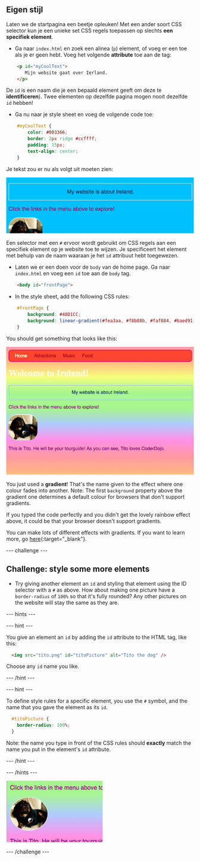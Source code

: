 ## Eigen stijl

Laten we de startpagina een beetje opleuken! Met een ander soort CSS selector kun je een unieke set CSS regels toepassen op slechts **een specifiek element**.

+ Ga naar `index.html` en zoek een alinea (`p`) element, of voeg er een toe als je er geen hebt. Voeg het volgende **attribute** toe aan de tag:

```html
    <p id="myCoolText"> 
       Mijn website gaat over Ierland.
    </p> 
```

De `id` is een naam die je een bepaald element geeft om deze te **identificeren**). Twee elementen op dezelfde pagina mogen nooit dezelfde `id` hebben!

+ Ga nu naar je style sheet en voeg de volgende code toe:

```css
    #myCoolText {
        color: #003366;
        border: 2px ridge #ccffff;
        padding: 15px;
        text-align: center;
    }
```

Je tekst zou er nu als volgt uit moeten zien:

![Text with a different colour and a border around it](images/paragraphIdStyle.png)

Een selector met een `#` ervoor wordt gebruikt om CSS regels aan een specifiek element op je website toe te wijzen. Je specificeert het element met behulp van de naam waaraan je het `id` attribuut hebt toegewezen.

+ Laten we er een doen voor de `body` van de home page. Ga naar `index.html` en voeg een `id` toe aan de `body` tag.

```html
    <body id="frontPage">
```

+ In the style sheet, add the following CSS rules:

```css
    #frontPage {
        background: #48D1CC;
        background: linear-gradient(#fea3aa, #f8b88b, #faf884, #baed91, #baed91, #b2cefe, #f2a2e8, #fea3aa);
    }
```

You should get something that looks like this:

![Rainbow gradient background](images/frontPageIdStyles.png)

You just used a **gradient**! That's the name given to the effect where one colour fades into another. Note: The first `background` property above the gradient one determines a default colour for browsers that don't support gradients.

If you typed the code perfectly and you didn't get the lovely rainbow effect above, it could be that your browser doesn't support gradients.

You can make lots of different effects with gradients. If you want to learn more, go [here](http://dojo.soy/html2-css-gradients){:target="_blank"}.

\--- challenge \---

## Challenge: style some more elements

+ Try giving another element an `id` and styling that element using the ID selector with a `#` as above. How about making one picture have a `border-radius` of `100%` so that it's fully rounded? Any other pictures on the website will stay the same as they are. 

\--- hints \---

\--- hint \---

You give an element an `id` by adding the `id` attribute to the HTML tag, like this:

```html
  <img src="tito.png" id="titoPicture" alt="Tito the dog" />        
```

Choose any `id` name you like.

\--- /hint \---

\--- hint \---

To define style rules for a specific element, you use the `#` symbol, and the name that you gave the element as its `id`.

```css
  #titoPicture {
    border-radius: 100%;
  }
```

Note: the name you type in front of the CSS rules should **exactly** match the name you put in the element's `id` attribute.

\--- /hint \---

\--- /hints \---

![A round picture of Tito with a white border](images/titoPictureIdStyle.png)

\--- /challenge \---